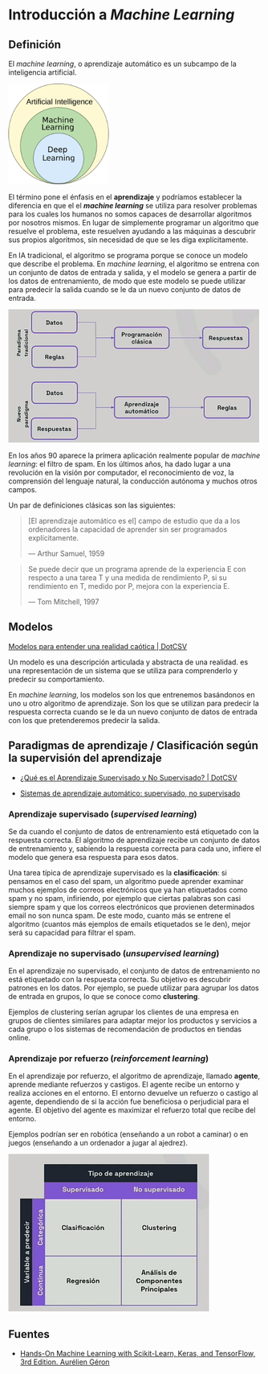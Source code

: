# Introducción a *Machine Learning*

## Definición

El *machine learning*, o aprendizaje automático es un subcampo de la inteligencia artificial.

<img src="img/AI_hierarchy.svg.png" width="200">

El término pone el énfasis en el **aprendizaje** y podríamos establecer la diferencia en que el el ***machine learning*** se utiliza para resolver problemas para los cuales los humanos no somos capaces de desarrollar algoritmos por nosotros mismos. En lugar de simplemente programar un algoritmo que resuelve el problema, este resuelven ayudando a las máquinas a descubrir sus propios algoritmos, sin necesidad de que se les diga explícitamente.

En IA tradicional, el algoritmo se programa porque se conoce un modelo que describe el problema. En *machine learning*, el algoritmo se entrena con un conjunto de datos de entrada y salida, y el modelo se genera a partir de los datos de entrenamiento, de modo que este modelo se puede utilizar para predecir la salida cuando se le da un nuevo conjunto de datos de entrada.

<img src="img/reglas_vs_ml.jpg" width="500">

En los años 90 aparece la primera aplicación realmente popular de *machine learning*: el filtro de spam. En los últimos años, ha dado lugar a una revolución en la visión por computador, el reconocimiento de voz, la comprensión del lenguaje natural, la conducción autónoma y muchos otros campos.

Un par de definiciones clásicas son las siguientes:

> [El aprendizaje automático es el] campo de estudio que da a los ordenadores la capacidad de aprender sin ser programados explícitamente.
>
> — Arthur Samuel, 1959

> Se puede decir que un programa aprende de la experiencia E con respecto a una tarea T y una medida de rendimiento P, si su rendimiento en T, medido por P, mejora con la experiencia E.
>
> — Tom Mitchell, 1997

<!-- TODO: Dependencia e interacción con Big Data -->

## Modelos

[Modelos para entender una realidad caótica | DotCSV](https://www.youtube.com/watch?v=Sb8XVheowVQ)

Un modelo es una descripción articulada y abstracta de una realidad. es una representación de un sistema que se utiliza para comprenderlo y predecir su comportamiento.

En *machine learning*, los modelos son los que entrenemos basándonos en uno u otro algoritmo de aprendizaje. Son los que se utilizan para predecir la respuesta correcta cuando se le da un nuevo conjunto de datos de entrada con los que pretenderemos predecir la salida.

## Paradigmas de aprendizaje / Clasificación según la supervisión del aprendizaje

- [¿Qué es el Aprendizaje Supervisado y No Supervisado? | DotCSV](https://www.youtube.com/watch?v=oT3arRRB2Cw)

- [Sistemas de aprendizaje automático: supervisado, no supervisado](https://openwebinars.net/academia/aprende/fundamentos-inteligencia-artificial/21829/#)

### Aprendizaje supervisado (*supervised learning*)

Se da cuando el conjunto de datos de entrenamiento está etiquetado con la respuesta correcta. El algoritmo de aprendizaje recibe un conjunto de datos de entrenamiento y, sabiendo la respuesta correcta para cada uno, infiere el modelo que genera esa respuesta para esos datos.

Una tarea típica de aprendizaje supervisado es la **clasificación**: si pensamos en el caso del spam, un algoritmo puede aprender examinar muchos ejemplos de correos electrónicos que ya han etiquetados como spam y no spam, infiriendo, por ejemplo que ciertas palabras son casi siempre spam y que los correos electrónicos que provienen determinados email no son nunca spam. De este modo, cuanto más se entrene el algoritmo (cuantos más ejemplos de emails etiquetados se le den), mejor será su capacidad para filtrar el spam.

### Aprendizaje no supervisado (*unsupervised learning*)

En el aprendizaje no supervisado, el conjunto de datos de entrenamiento no está etiquetado con la respuesta correcta. Su objetivo es descubrir patrones en los datos. Por ejemplo, se puede utilizar para agrupar los datos de entrada en grupos, lo que se conoce como **clustering**.

Ejemplos de clustering serían agrupar los clientes de una empresa en grupos de clientes similares para adaptar mejor los productos y servicios a cada grupo o los sistemas de recomendación de productos en tiendas online.

### Aprendizaje por refuerzo (*reinforcement learning*)

En el aprendizaje por refuerzo, el algoritmo de aprendizaje, llamado **agente**, aprende mediante refuerzos y castigos. El agente recibe un entorno y realiza acciones en el entorno. El entorno devuelve un refuerzo o castigo al agente, dependiendo de si la acción fue beneficiosa o perjudicial para el agente. El objetivo del agente es maximizar el refuerzo total que recibe del entorno.

Ejemplos podrían ser en robótica (enseñando a un robot a caminar) o en juegos (enseñando a un ordenador a jugar al ajedrez).

<img src="img/tipos-ml-clasico.jpg" width="400">

## Fuentes

- [Hands-On Machine Learning with Scikit-Learn, Keras, and TensorFlow, 3rd Edition. Aurélien Géron](https://www.oreilly.com/library/view/hands-on-machine-learning/9781098125967/)
